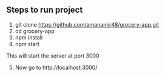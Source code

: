 ## Steps to run project

1) git clone https://github.com/amanamir48/grocery-app.git
2) cd grocery-app
3) npm install
4) npm start

This will start the server at port 3000

5) Now go to http://localhost:3000/